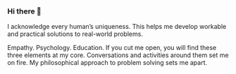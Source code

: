 ### Hi there 👋

I acknowledge every human’s uniqueness. This helps me develop workable and practical solutions to real-world problems.

Empathy. Psychology. Education.
If you cut me open, you will find these three elements at my core. Conversations and activities around them set me on fire. My philosophical approach to problem solving sets me apart.

<!--
**giwajossy/giwajossy** is a ✨ _special_ ✨ repository because its `README.md` (this file) appears on your GitHub profile.

Here are some ideas to get you started:

- 🔭 I’m currently working on ...
- 🌱 I’m currently learning ...
- 👯 I’m looking to collaborate on ...
- 🤔 I’m looking for help with ...
- 💬 Ask me about ...
- 📫 How to reach me: ...
- 😄 Pronouns: ...
- ⚡ Fun fact: ...
-->
